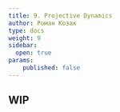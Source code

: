 ```yaml
---
title: 9. Projective Dynamics
author: Роман Козак
type: docs
weight: 9
sidebar:
  open: true
params:
    published: false
---
```

## WIP 